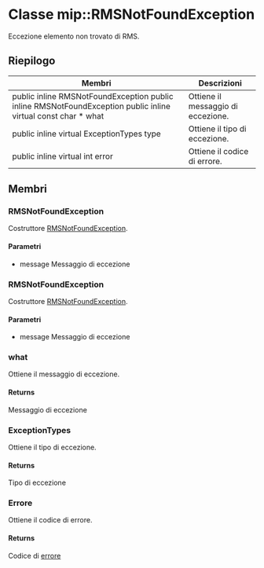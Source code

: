 # <a name="class-miprmsnotfoundexception"></a>Classe mip::RMSNotFoundException 
Eccezione elemento non trovato di RMS.
## <a name="summary"></a>Riepilogo
 Membri                        | Descrizioni                                
--------------------------------|---------------------------------------------
public inline  RMSNotFoundException public inline  RMSNotFoundException public inline virtual const char * what | Ottiene il messaggio di eccezione.
public inline virtual ExceptionTypes type | Ottiene il tipo di eccezione.
public inline virtual int error | Ottiene il codice di errore.
## <a name="members"></a>Membri
### <a name="rmsnotfoundexception"></a>RMSNotFoundException
Costruttore [RMSNotFoundException](#classmip_1_1_r_m_s_not_found_exception).
#### <a name="parameters"></a>Parametri
* message Messaggio di eccezione
### <a name="rmsnotfoundexception"></a>RMSNotFoundException
Costruttore [RMSNotFoundException](#classmip_1_1_r_m_s_not_found_exception).
#### <a name="parameters"></a>Parametri
* message Messaggio di eccezione
### <a name="what"></a>what
Ottiene il messaggio di eccezione.
#### <a name="returns"></a>Returns
Messaggio di eccezione
### <a name="exceptiontypes"></a>ExceptionTypes
Ottiene il tipo di eccezione.
#### <a name="returns"></a>Returns
Tipo di eccezione
### <a name="error"></a>Errore
Ottiene il codice di errore.
#### <a name="returns"></a>Returns
Codice di [errore](#classmip_1_1_error)